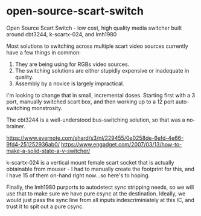 # open-source-scart-switch
Open Source Scart Switch - low cost, high quality media switcher built around cbt3244, k-scartx-024, and lmh1980

Most solutions to switching across multiple scart video sources currently have a few things in common:

1.  They are being using for RGBs video sources.
2.  The switching solutions are either stupidly expensive or inadequate in quality.
3.  Assembly by a novice is largely impractical.

I'm looking to change that in small, incremental doses.  Starting first with a 3 port, manually switched scart box, and then working up to a 12 port auto-switching monstrosity.

The cbt3244 is a well-understood bus-switching solution, so that was a no-brainer.  

https://www.evernote.com/shard/s3/nl/229455/0e0258de-6efd-4e66-9fd4-251252936ab0/
https://www.engadget.com/2007/03/13/how-to-make-a-solid-state-a-v-switcher/


k-scartx-024 is a vertical mount female scart socket that is actually obtainable from mouser - I had to manually create the footprint for this, and I have 15 of them on-hand right now...so here's to hoping.

Finally, the lmh1980 purports to autodetect sync stripping needs, so we will use that to make sure we have pure csync at the destination.  Ideally, we would just pass the sync line from all inputs indescriminiately at this IC, and trust it to spit out a pure csync.
